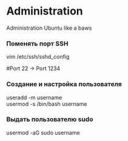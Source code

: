 # Administration
Administration Ubuntu like a baws

### Поменять порт SSH

vim /etc/ssh/sshd_config

#Port 22 -> Port 1234

### Создание и настройка пользователя

useradd -m username  
usermod -s /bin/bash username

### Выдать пользователю sudo

usermod -aG sudo username
